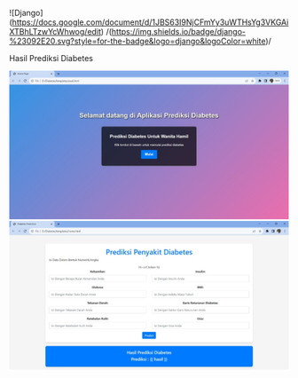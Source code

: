 <!----------------------------------------------------------------------------->
[Link]: (https://docs.google.com/document/d/1JBS63I9NjCFmYy3uWTHsYg3VKGAiXTBhLTzwYcWhwog/edit)
<!---------------------------------[ Buttons ]--------------------------------->
![Django] (https://docs.google.com/document/d/1JBS63I9NjCFmYy3uWTHsYg3VKGAiXTBhLTzwYcWhwog/edit)
/(https://img.shields.io/badge/django-%23092E20.svg?style=for-the-badge&logo=django&logoColor=white)/

Hasil Prediksi Diabetes

![alt text](https://github.com/DanU-R/Prediksi-Diabetes/blob/master/hasil/WhatsApp%20Image%202023-11-06%20at%2008.35.06.jpeg?raw=true)
![alt text](https://github.com/DanU-R/Prediksi-Diabetes/blob/master/hasil/WhatsApp%20Image%202023-11-06%20at%2008.34.55.jpeg?raw=true)

